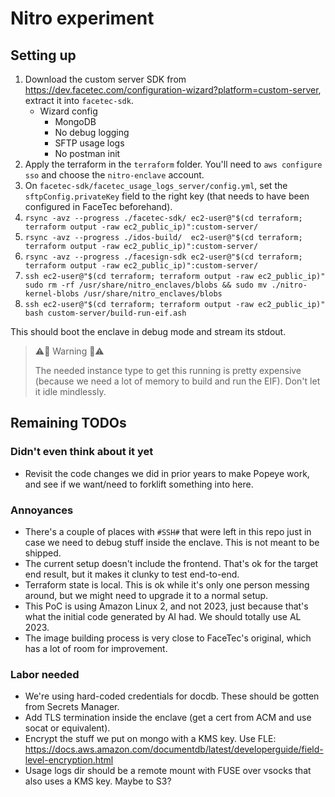 # Nitro experiment

## Setting up

1. Download the custom server SDK from <https://dev.facetec.com/configuration-wizard?platform=custom-server>, extract it into `facetec-sdk`.
    - Wizard config
        - MongoDB
        - No debug logging
        - SFTP usage logs
        - No postman init
2. Apply the terraform in the `terraform` folder. You'll need to `aws configure sso` and choose the `nitro-enclave` account.
3. On `facetec-sdk/facetec_usage_logs_server/config.yml`, set the `sftpConfig.privateKey` field to the right key (that needs to have been configured in FaceTec beforehand).
4. `rsync -avz --progress ./facetec-sdk/ ec2-user@"$(cd terraform; terraform output -raw ec2_public_ip)":custom-server/`
5. `rsync -avz --progress ./idos-build/  ec2-user@"$(cd terraform; terraform output -raw ec2_public_ip)":custom-server/`
6. `rsync -avz --progress ./facesign-sdk ec2-user@"$(cd terraform; terraform output -raw ec2_public_ip)":custom-server/`
7. `ssh ec2-user@"$(cd terraform; terraform output -raw ec2_public_ip)" sudo rm -rf /usr/share/nitro_enclaves/blobs && sudo mv ./nitro-kernel-blobs /usr/share/nitro_enclaves/blobs`
8. `ssh ec2-user@"$(cd terraform; terraform output -raw ec2_public_ip)" bash custom-server/build-run-eif.ash`

This should boot the enclave in debug mode and stream its stdout.

> ⚠️💸 Warning 💸⚠️
>
> The needed instance type to get this running is pretty expensive (because we need a lot of memory to build and run the EIF). Don't let it idle mindlessly.

## Remaining TODOs

### Didn't even think about it yet
- Revisit the code changes we did in prior years to make Popeye work, and see if we want/need to forklift something into here.

### Annoyances
- There's a couple of places with `#SSH#` that were left in this repo just in case we need to debug stuff inside the enclave. This is not meant to be shipped.
- The current setup doesn't include the frontend. That's ok for the target end result, but it makes it clunky to test end-to-end.
- Terraform state is local. This is ok while it's only one person messing around, but we might need to upgrade it to a normal setup.
- This PoC is using Amazon Linux 2, and not 2023, just because that's what the initial code generated by AI had. We should totally use AL 2023.
- The image building process is very close to FaceTec's original, which has a lot of room for improvement.

### Labor needed
- We're using hard-coded credentials for docdb. These should be gotten from Secrets Manager.
- Add TLS termination inside the enclave (get a cert from ACM and use socat or equivalent).
- Encrypt the stuff we put on mongo with a KMS key. Use FLE: https://docs.aws.amazon.com/documentdb/latest/developerguide/field-level-encryption.html
- Usage logs dir should be a remote mount with FUSE over vsocks that also uses a KMS key. Maybe to S3?
